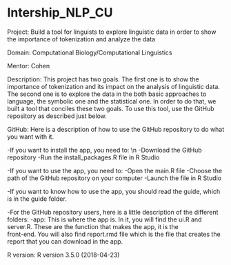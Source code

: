 # Intership_NLP_CU

Project: Build a tool for linguists to explore linguistic data in order to show the importance of tokenization and analyze the data

Domain: Computational Biology/Computational Linguistics

Mentor: Cohen

Description: This project has two goals. The first one is to show the importance of tokenization and its impact on the analysis of linguistic data. The second one is to explore the data in the both basic approaches to language, the symbolic one and the statistical one. In order to do that, we built a tool that conciles these two goals. To use this tool, use the GitHub repository as described just below.

GitHub: Here is a description of how to use the GitHub repository to do what you want with it.

  -If you want to install the app, you need to: \n
         -Download the GitHub repository
         -Run the install_packages.R file in R Studio
         
  -If you want to use the app, you need to:
        -Open the main.R file
        -Choose the path of the GitHub repository on your computer
        -Launch the file in R Studio
        
  -If you want to know how to use the app, you should read the guide, which is in the guide folder.
  
  -For the GitHub repository users, here is a little description of the different folders:
        -app: This is where the app is. In it, you will find the ui.R and server.R. These are the function that makes the app, it is the                                    
        front-end. You will also find report.rmd file which is the file that creates the report that you can download in the app.


R version:  R version 3.5.0 (2018-04-23)
